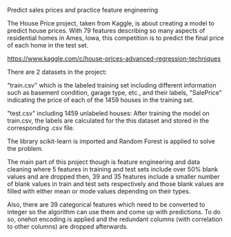 Predict sales prices and practice feature engineering

The House Price project, taken from Kaggle, is about creating a model to predict house prices. With 79 features describing so many aspects of residential homes in Ames, Iowa, this competition is to predict the final price of each home in the test set.

https://www.kaggle.com/c/house-prices-advanced-regression-techniques

There are 2 datasets in the project:

"train.csv" which is the labeled training set including different information such as basement condition, garage type, etc., and their labels, "SalePrice" indicating the price of each of the 1459 houses in the training set.

"test.csv" including 1459 unlabeled houses: After training the model on train.csv, the labels are calculated for the this dataset and stored in the corresponding .csv file.

The library scikit-learn is imported and Random Forest is applied to solve the problem.

The main part of this project though is feature engineering and data cleaning where 5 features in training and test sets include over 50% blank values and are dropped then, 39 and 35 features include a smaller number of blank values in train and test sets respectively and those blank values are filled with either mean or mode values depending on their types.

Also, there are 39 categorical features which need to be converted to integer so the algorithm can use them and come up with predictions. To do so, onehot encoding is applied and the redundant columns (with correlation to other columns) are dropped afterwards.
